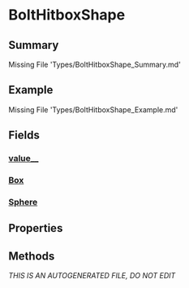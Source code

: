 # BoltHitboxShape
## Summary
Missing File 'Types/BoltHitboxShape_Summary.md'
## Example
Missing File 'Types/BoltHitboxShape_Example.md'
## Fields
### [value__](BoltHitboxShape/F/value__.md)
### [Box](BoltHitboxShape/F/Box.md)
### [Sphere](BoltHitboxShape/F/Sphere.md)
## Properties
## Methods

*THIS IS AN AUTOGENERATED FILE, DO NOT EDIT*
